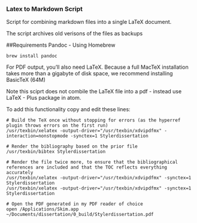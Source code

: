 ### Latex to Markdown Script

Script for combining markdown files into a single LaTeX document.

The script archives old verisons of the files as backups

##Requirements
Pandoc - Using Homebrew
```
brew install pandoc
```
For PDF output, you’ll also need LaTeX. Because a full MacTeX installation takes more than a gigabyte of disk space, we recommend installing BasicTeX (64M)

Note this sciprt does not combile the LaTeX file into a pdf - instead use LaTeX - Plus package in atom.

To add this functionality copy and edit these lines:
```
# Build the TeX once without stopping for errors (as the hyperref plugin throws errors on the first run)
/usr/texbin/xelatex -output-driver="/usr/texbin/xdvipdfmx" -interaction=nonstopmode -synctex=1 Stylerdissertation

# Render the bibliography based on the prior file
/usr/texbin/bibtex Stylerdissertation

# Render the file twice more, to ensure that the bibliographical references are included and that the TOC reflects everything accurately
/usr/texbin/xelatex -output-driver="/usr/texbin/xdvipdfmx" -synctex=1 Stylerdissertation
/usr/texbin/xelatex -output-driver="/usr/texbin/xdvipdfmx" -synctex=1  Stylerdissertation

# Open the PDF generated in my PDF reader of choice
open /Applications/Skim.app ~/Documents/dissertation/0_build/Stylerdissertation.pdf
```

